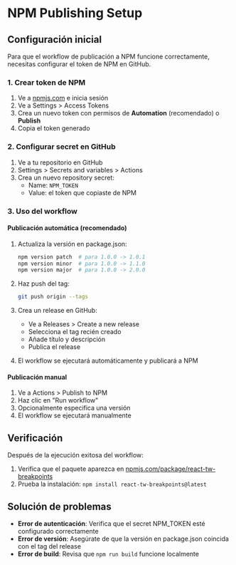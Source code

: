# NPM Publishing Setup

## Configuración inicial

Para que el workflow de publicación a NPM funcione correctamente, necesitas configurar el token de NPM en GitHub.

### 1. Crear token de NPM

1. Ve a [npmjs.com](https://www.npmjs.com) e inicia sesión
2. Ve a Settings > Access Tokens
3. Crea un nuevo token con permisos de **Automation** (recomendado) o **Publish**
4. Copia el token generado

### 2. Configurar secret en GitHub

1. Ve a tu repositorio en GitHub
2. Settings > Secrets and variables > Actions
3. Crea un nuevo repository secret:
   - Name: `NPM_TOKEN`
   - Value: el token que copiaste de NPM

### 3. Uso del workflow

#### Publicación automática (recomendado)

1. Actualiza la versión en package.json:
   ```bash
   npm version patch  # para 1.0.0 -> 1.0.1
   npm version minor  # para 1.0.0 -> 1.1.0
   npm version major  # para 1.0.0 -> 2.0.0
   ```

2. Haz push del tag:
   ```bash
   git push origin --tags
   ```

3. Crea un release en GitHub:
   - Ve a Releases > Create a new release
   - Selecciona el tag recién creado
   - Añade título y descripción
   - Publica el release

4. El workflow se ejecutará automáticamente y publicará a NPM

#### Publicación manual

1. Ve a Actions > Publish to NPM
2. Haz clic en "Run workflow"
3. Opcionalmente especifica una versión
4. El workflow se ejecutará manualmente

## Verificación

Después de la ejecución exitosa del workflow:

1. Verifica que el paquete aparezca en [npmjs.com/package/react-tw-breakpoints](https://www.npmjs.com/package/react-tw-breakpoints)
2. Prueba la instalación: `npm install react-tw-breakpoints@latest`

## Solución de problemas

- **Error de autenticación**: Verifica que el secret NPM_TOKEN esté configurado correctamente
- **Error de versión**: Asegúrate de que la versión en package.json coincida con el tag del release
- **Error de build**: Revisa que `npm run build` funcione localmente